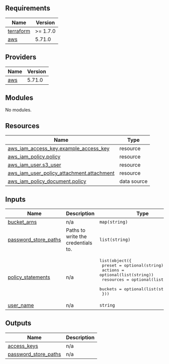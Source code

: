 <!-- BEGIN_TF_DOCS -->
## Requirements

| Name | Version |
|------|---------|
| <a name="requirement_terraform"></a> [terraform](#requirement\_terraform) | >= 1.7.0 |
| <a name="requirement_aws"></a> [aws](#requirement\_aws) | 5.71.0 |

## Providers

| Name | Version |
|------|---------|
| <a name="provider_aws"></a> [aws](#provider\_aws) | 5.71.0 |

## Modules

No modules.

## Resources

| Name | Type |
|------|------|
| [aws_iam_access_key.example_access_key](https://registry.terraform.io/providers/hashicorp/aws/5.71.0/docs/resources/iam_access_key) | resource |
| [aws_iam_policy.policy](https://registry.terraform.io/providers/hashicorp/aws/5.71.0/docs/resources/iam_policy) | resource |
| [aws_iam_user.s3_user](https://registry.terraform.io/providers/hashicorp/aws/5.71.0/docs/resources/iam_user) | resource |
| [aws_iam_user_policy_attachment.attachment](https://registry.terraform.io/providers/hashicorp/aws/5.71.0/docs/resources/iam_user_policy_attachment) | resource |
| [aws_iam_policy_document.policy](https://registry.terraform.io/providers/hashicorp/aws/5.71.0/docs/data-sources/iam_policy_document) | data source |

## Inputs

| Name | Description | Type | Default | Required |
|------|-------------|------|---------|:--------:|
| <a name="input_bucket_arns"></a> [bucket\_arns](#input\_bucket\_arns) | n/a | `map(string)` | n/a | yes |
| <a name="input_password_store_paths"></a> [password\_store\_paths](#input\_password\_store\_paths) | Paths to write the credentials to. | `list(string)` | n/a | yes |
| <a name="input_policy_statements"></a> [policy\_statements](#input\_policy\_statements) | n/a | <pre>list(object({<br/>    preset    = optional(string)<br/>    actions   = optional(list(string))<br/>    resources = optional(list(string))<br/>    buckets   = optional(list(string))<br/>  }))</pre> | n/a | yes |
| <a name="input_user_name"></a> [user\_name](#input\_user\_name) | n/a | `string` | n/a | yes |

## Outputs

| Name | Description |
|------|-------------|
| <a name="output_access_keys"></a> [access\_keys](#output\_access\_keys) | n/a |
| <a name="output_password_store_paths"></a> [password\_store\_paths](#output\_password\_store\_paths) | n/a |
<!-- END_TF_DOCS -->
